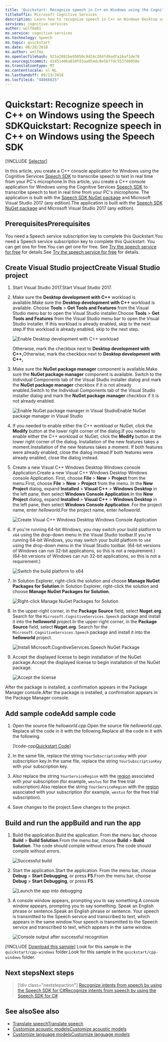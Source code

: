 ```yaml
---
title: 'Quickstart: Recognize speech in C++ on Windows using the Cognitive Services Speech SDK'
titleSuffix: Microsoft Cognitive Services
description: Learn how to recognize speech in C++ on Windows Desktop using the Cognitive Services Speech SDK
services: cognitive-services
author: wolfma61
ms.service: cognitive-services
ms.technology: Speech
ms.topic: quickstart
ms.date: 08/28/2018
ms.author: wolfma
ms.openlocfilehash: 921e2881be95050c9424c284fd9adfa16af1de78
ms.sourcegitcommit: d1451406a010fd3aa854dc8e5b77dc5537d8050e
ms.translationtype: MT
ms.contentlocale: nl-NL
ms.lasthandoff: 09/13/2018
ms.locfileid: "44866025"
---
```

# <a name="quickstart-recognize-speech-in-c-on-windows-using-the-speech-sdk"></a><span data-ttu-id="bec56-103">Quickstart: Recognize speech in C++ on Windows using the Speech SDK</span><span class="sxs-lookup"><span data-stu-id="bec56-103">Quickstart: Recognize speech in C++ on Windows using the Speech SDK</span></span>

[!INCLUDE [Selector](../../../includes/cognitive-services-speech-service-quickstart-selector.md)]

<span data-ttu-id="bec56-104">In this article, you create a C++ console application for Windows using the Cognitive Services [Speech SDK](speech-sdk.md) to transcribe speech to text in real time from your PC's microphone.</span><span class="sxs-lookup"><span data-stu-id="bec56-104">In this article, you create a C++ console application for Windows using the Cognitive Services [Speech SDK](speech-sdk.md) to transcribe speech to text in real time from your PC's microphone.</span></span> <span data-ttu-id="bec56-105">The application is built with the [Speech SDK NuGet package](https://aka.ms/csspeech/nuget) and Microsoft Visual Studio 2017 (any edition).</span><span class="sxs-lookup"><span data-stu-id="bec56-105">The application is built with the [Speech SDK NuGet package](https://aka.ms/csspeech/nuget) and Microsoft Visual Studio 2017 (any edition).</span></span>

## <a name="prerequisites"></a><span data-ttu-id="bec56-106">Prerequisites</span><span class="sxs-lookup"><span data-stu-id="bec56-106">Prerequisites</span></span>

<span data-ttu-id="bec56-107">You need a Speech service subscription key to complete this Quickstart.</span><span class="sxs-lookup"><span data-stu-id="bec56-107">You need a Speech service subscription key to complete this Quickstart.</span></span> <span data-ttu-id="bec56-108">You can get one for free.</span><span class="sxs-lookup"><span data-stu-id="bec56-108">You can get one for free.</span></span> <span data-ttu-id="bec56-109">See [Try the speech service for free](get-started.md) for details.</span><span class="sxs-lookup"><span data-stu-id="bec56-109">See [Try the speech service for free](get-started.md) for details.</span></span>

## <a name="create-visual-studio-project"></a><span data-ttu-id="bec56-110">Create Visual Studio project</span><span class="sxs-lookup"><span data-stu-id="bec56-110">Create Visual Studio project</span></span>

1. <span data-ttu-id="bec56-111">Start Visual Studio 2017.</span><span class="sxs-lookup"><span data-stu-id="bec56-111">Start Visual Studio 2017.</span></span>

1. <span data-ttu-id="bec56-112">Make sure the **Desktop development with C++** workload is available.</span><span class="sxs-lookup"><span data-stu-id="bec56-112">Make sure the **Desktop development with C++** workload is available.</span></span> <span data-ttu-id="bec56-113">Choose **Tools** \> **Get Tools and Features** from the Visual Studio menu bar to open the Visual Studio installer.</span><span class="sxs-lookup"><span data-stu-id="bec56-113">Choose **Tools** \> **Get Tools and Features** from the Visual Studio menu bar to open the Visual Studio installer.</span></span> <span data-ttu-id="bec56-114">If this workload is already enabled, skip to the next step.</span><span class="sxs-lookup"><span data-stu-id="bec56-114">If this workload is already enabled, skip to the next step.</span></span> 

    ![Enable Desktop development with C++ workload](media/sdk/vs-enable-cpp-workload.png)

    <span data-ttu-id="bec56-116">Otherwise, mark the checkbox next to **Desktop development with C++,**</span><span class="sxs-lookup"><span data-stu-id="bec56-116">Otherwise, mark the checkbox next to **Desktop development with C++,**</span></span> 

1. <span data-ttu-id="bec56-117">Make sure the **NuGet package manager** component is available.</span><span class="sxs-lookup"><span data-stu-id="bec56-117">Make sure the **NuGet package manager** component is available.</span></span> <span data-ttu-id="bec56-118">Switch to the Individual Components tab of the Visual Studio installer dialog and mark the **NuGet package manager** checkbox if it is not already enabled.</span><span class="sxs-lookup"><span data-stu-id="bec56-118">Switch to the Individual Components tab of the Visual Studio installer dialog and mark the **NuGet package manager** checkbox if it is not already enabled.</span></span>

      ![<span data-ttu-id="bec56-119">Enable NuGet package manager in Visual Studio</span><span class="sxs-lookup"><span data-stu-id="bec56-119">Enable NuGet package manager in Visual Studio</span></span> ](media/sdk/vs-enable-nuget-package-manager.png)

1. <span data-ttu-id="bec56-120">If you needed to enable either the C++ workload or NuGet, click the **Modify** button at the lower right corner of the dialog.</span><span class="sxs-lookup"><span data-stu-id="bec56-120">If you needed to enable either the C++ workload or NuGet, click the **Modify** button at the lower right corner of the dialog.</span></span> <span data-ttu-id="bec56-121">Installation of the new features takes a moment.</span><span class="sxs-lookup"><span data-stu-id="bec56-121">Installation of the new features takes a moment.</span></span> <span data-ttu-id="bec56-122">If both features were already enabled, close the dialog instead.</span><span class="sxs-lookup"><span data-stu-id="bec56-122">If both features were already enabled, close the dialog instead.</span></span>

1. <span data-ttu-id="bec56-123">Create a new Visual C++ Windows Desktop Windows console Application.</span><span class="sxs-lookup"><span data-stu-id="bec56-123">Create a new Visual C++ Windows Desktop Windows console Application.</span></span> <span data-ttu-id="bec56-124">First, choose **File** \> **New** \> **Project** from the menu.</span><span class="sxs-lookup"><span data-stu-id="bec56-124">First, choose **File** \> **New** \> **Project** from the menu.</span></span> <span data-ttu-id="bec56-125">In the **New Project** dialog, expand **Installed** \> **Visual C++** \> **Windows Desktop** in the left pane, then select **Windows Console Application**.</span><span class="sxs-lookup"><span data-stu-id="bec56-125">In the **New Project** dialog, expand **Installed** \> **Visual C++** \> **Windows Desktop** in the left pane, then select **Windows Console Application**.</span></span> <span data-ttu-id="bec56-126">For the project name, enter *helloworld*.</span><span class="sxs-lookup"><span data-stu-id="bec56-126">For the project name, enter *helloworld*.</span></span>

    ![Create Visual C++ Windows Desktop Windows Console Application](media/sdk/qs-cpp-windows-01-new-console-app.png)

1. <span data-ttu-id="bec56-128">If you're running 64-bit Windows, you may switch your build platform to `x64` using the drop-down menu in the Visual Studio toolbar.</span><span class="sxs-lookup"><span data-stu-id="bec56-128">If you're running 64-bit Windows, you may switch your build platform to `x64` using the drop-down menu in the Visual Studio toolbar.</span></span> <span data-ttu-id="bec56-129">(64-bit versions of Windows can run 32-bit applications, so this is not a requirement.)</span><span class="sxs-lookup"><span data-stu-id="bec56-129">(64-bit versions of Windows can run 32-bit applications, so this is not a requirement.)</span></span>

    ![Switch the build platform to x64](media/sdk/qs-cpp-windows-02-switch-to-x64.png)

1. <span data-ttu-id="bec56-131">In Solution Explorer, right-click the solution and choose **Manage NuGet Packages for Solution**.</span><span class="sxs-lookup"><span data-stu-id="bec56-131">In Solution Explorer, right-click the solution and choose **Manage NuGet Packages for Solution**.</span></span>

    ![Right-click Manage NuGet Packages for Solution](media/sdk/qs-cpp-windows-03-manage-nuget-packages.png)

1. <span data-ttu-id="bec56-133">In the upper-right corner, in the **Package Source** field, select **Nuget.org**. Search for the `Microsoft.CognitiveServices.Speech` package and install it into the **helloworld** project.</span><span class="sxs-lookup"><span data-stu-id="bec56-133">In the upper-right corner, in the **Package Source** field, select **Nuget.org**. Search for the `Microsoft.CognitiveServices.Speech` package and install it into the **helloworld** project.</span></span>

    ![Install Microsoft.CognitiveServices.Speech NuGet Package](media/sdk/qs-cpp-windows-04-nuget-install-0.5.0.png)

1. <span data-ttu-id="bec56-135">Accept the displayed license to begin installation of the NuGet package.</span><span class="sxs-lookup"><span data-stu-id="bec56-135">Accept the displayed license to begin installation of the NuGet package.</span></span>

    ![Accept the license](media/sdk/qs-cpp-windows-05-nuget-license.png)

<span data-ttu-id="bec56-137">After the package is installed, a confirmation appears in the Package Manager console.</span><span class="sxs-lookup"><span data-stu-id="bec56-137">After the package is installed, a confirmation appears in the Package Manager console.</span></span>

## <a name="add-sample-code"></a><span data-ttu-id="bec56-138">Add sample code</span><span class="sxs-lookup"><span data-stu-id="bec56-138">Add sample code</span></span>

1. <span data-ttu-id="bec56-139">Open the source file *helloworld.cpp*.</span><span class="sxs-lookup"><span data-stu-id="bec56-139">Open the source file *helloworld.cpp*.</span></span> <span data-ttu-id="bec56-140">Replace all the code in it with the following.</span><span class="sxs-lookup"><span data-stu-id="bec56-140">Replace all the code in it with the following.</span></span>

   [!code-cpp[Quickstart Code](~/samples-cognitive-services-speech-sdk/quickstart/cpp-windows/helloworld/helloworld.cpp#code)]

1. <span data-ttu-id="bec56-141">In the same file, replace the string `YourSubscriptionKey` with your subscription key.</span><span class="sxs-lookup"><span data-stu-id="bec56-141">In the same file, replace the string `YourSubscriptionKey` with your subscription key.</span></span>

1. <span data-ttu-id="bec56-142">Also replace the string `YourServiceRegion` with the [region](regions.md) associated with your subscription (for example, `westus` for the free trial subscription).</span><span class="sxs-lookup"><span data-stu-id="bec56-142">Also replace the string `YourServiceRegion` with the [region](regions.md) associated with your subscription (for example, `westus` for the free trial subscription).</span></span>

1. <span data-ttu-id="bec56-143">Save changes to the project.</span><span class="sxs-lookup"><span data-stu-id="bec56-143">Save changes to the project.</span></span>

## <a name="build-and-run-the-app"></a><span data-ttu-id="bec56-144">Build and run the app</span><span class="sxs-lookup"><span data-stu-id="bec56-144">Build and run the app</span></span>

1. <span data-ttu-id="bec56-145">Build the application.</span><span class="sxs-lookup"><span data-stu-id="bec56-145">Build the application.</span></span> <span data-ttu-id="bec56-146">From the menu bar, choose **Build** > **Build Solution**.</span><span class="sxs-lookup"><span data-stu-id="bec56-146">From the menu bar, choose **Build** > **Build Solution**.</span></span> <span data-ttu-id="bec56-147">The code should compile without errors.</span><span class="sxs-lookup"><span data-stu-id="bec56-147">The code should compile without errors.</span></span>

   ![Successful build](media/sdk/qs-cpp-windows-06-build.png)

1. <span data-ttu-id="bec56-149">Start the application.</span><span class="sxs-lookup"><span data-stu-id="bec56-149">Start the application.</span></span> <span data-ttu-id="bec56-150">From the menu bar, choose **Debug** > **Start Debugging**, or press **F5**.</span><span class="sxs-lookup"><span data-stu-id="bec56-150">From the menu bar, choose **Debug** > **Start Debugging**, or press **F5**.</span></span>

   ![Launch the app into debugging](media/sdk/qs-cpp-windows-07-start-debugging.png)

1. <span data-ttu-id="bec56-152">A console window appears, prompting you to say something.</span><span class="sxs-lookup"><span data-stu-id="bec56-152">A console window appears, prompting you to say something.</span></span> <span data-ttu-id="bec56-153">Speak an English phrase or sentence.</span><span class="sxs-lookup"><span data-stu-id="bec56-153">Speak an English phrase or sentence.</span></span> <span data-ttu-id="bec56-154">Your speech is transmitted to the Speech service and transcribed to text, which appears in the same window.</span><span class="sxs-lookup"><span data-stu-id="bec56-154">Your speech is transmitted to the Speech service and transcribed to text, which appears in the same window.</span></span>

   ![Console output after successful recognition](media/sdk/qs-cpp-windows-08-console-output-release.png)

[!INCLUDE [Download this sample](../../../includes/cognitive-services-speech-service-speech-sdk-sample-download-h2.md)]
<span data-ttu-id="bec56-156">Look for this sample in the `quickstart/cpp-windows` folder.</span><span class="sxs-lookup"><span data-stu-id="bec56-156">Look for this sample in the `quickstart/cpp-windows` folder.</span></span>

## <a name="next-steps"></a><span data-ttu-id="bec56-157">Next steps</span><span class="sxs-lookup"><span data-stu-id="bec56-157">Next steps</span></span>

> [!div class="nextstepaction"]
> [<span data-ttu-id="bec56-158">Recognize intents from speech by using the Speech SDK for C#</span><span class="sxs-lookup"><span data-stu-id="bec56-158">Recognize intents from speech by using the Speech SDK for C#</span></span>](how-to-recognize-intents-from-speech-csharp.md)

## <a name="see-also"></a><span data-ttu-id="bec56-159">See also</span><span class="sxs-lookup"><span data-stu-id="bec56-159">See also</span></span>

- [<span data-ttu-id="bec56-160">Translate speech</span><span class="sxs-lookup"><span data-stu-id="bec56-160">Translate speech</span></span>](how-to-translate-speech-csharp.md)
- [<span data-ttu-id="bec56-161">Customize acoustic models</span><span class="sxs-lookup"><span data-stu-id="bec56-161">Customize acoustic models</span></span>](how-to-customize-acoustic-models.md)
- [<span data-ttu-id="bec56-162">Customize language models</span><span class="sxs-lookup"><span data-stu-id="bec56-162">Customize language models</span></span>](how-to-customize-language-model.md)
